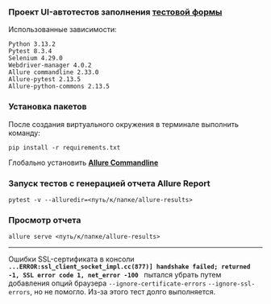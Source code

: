 ### Проект UI-автотестов заполнения **[тестовой формы](https://practice-automation.com/form-fields/)**

Использованные зависимости:
```
Python 3.13.2
Pytest 8.3.4
Selenium 4.29.0
Webdriver-manager 4.0.2
Allure commandline 2.33.0
Allure-pytest 2.13.5
Allure-python-commons 2.13.5
```
### Установка пакетов
После создания виртуального окружения в терминале выполнить команду:
```
pip install -r requirements.txt
```
Глобально установить **[Allure Сommandline](https://github.com/allure-framework/allure2/releases/)**

### Запуск тестов с генерацией отчета Allure Report

```
pytest -v --alluredir=<путь/к/папке/allure-results>
```

### Просмотр отчета

```
allure serve <путь/к/папке/allure-results>
```
---
Ошибки SSL-сертификата в консоли **```...ERROR:ssl_client_socket_impl.cc(877)] handshake failed; returned -1, SSL error code 1, net_error -100 ```**  пытался убрать путем добавления опций браузера ```--ignore-certificate-errors``` ```--ignore-ssl-errors```, но не помогло. Из-за этого тест долго выполняется.